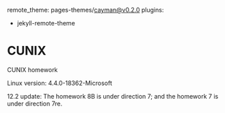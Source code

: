 remote_theme: pages-themes/cayman@v0.2.0
plugins:
- jekyll-remote-theme

# CUNIX
CUNIX homework

Linux version: 4.4.0-18362-Microsoft 

12.2 update:
The homework 8B is under direction 7; and the homework 7 is under direction 7re.
